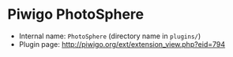 # Piwigo PhotoSphere

* Internal name: `PhotoSphere` (directory name in `plugins/`)
* Plugin page: http://piwigo.org/ext/extension_view.php?eid=794